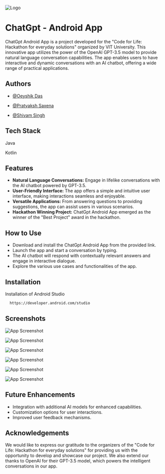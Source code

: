 ![Logo](https://drive.google.com/uc?id=16kSn_U1snzH94P8y2_ZCDf2bxJaDLlhh)

# ChatGpt - Android App

ChatGpt Android App is a project developed for the "Code for Life: Hackathon for everyday solutions" organized by VIT University. This innovative app utilizes the power of the OpenAI GPT-3.5 model to provide natural language conversation capabilities. The app enables users to have interactive and dynamic conversations with an AI chatbot, offering a wide range of practical applications.


## Authors

- [@Oeyshik Das](https://github.com/Oeyshik/Django-CRM)

- [@Pratyaksh Saxena](https://github.com/pratyakshhhh)

- [@Shivam Singh](https://github.com/I-ShivamSingh)
## Tech Stack

Java 

Kotlin




## Features

- **Natural Language Conversations:** Engage in lifelike conversations with the AI chatbot powered by GPT-3.5.
- **User-Friendly Interface:** The app offers a simple and intuitive user interface, making interactions seamless and enjoyable.
- **Versatile Applications:** From answering questions to providing suggestions, the app can assist users in various scenarios.
- **Hackathon Winning Project:** ChatGpt Android App emerged as the winner of the "Best Project" award in the hackathon.



## How to Use

- Download and install the ChatGpt Android App from the provided link.
- Launch the app and start a conversation by typing.
- The AI chatbot will respond with contextually relevant answers and engage in interactive dialogue.
- Explore the various use cases and functionalities of the app.


## Installation

Installation of Android Studio

```bash
  https://developer.android.com/studio
```



    
## Screenshots

![App Screenshot](https://drive.google.com/uc?id=1NsJFrg3g46S0eiqrSmfotjYTwPzht4ng)


![App Screenshot](https://drive.google.com/uc?id=1d32DD11Vv5TfmLsHR3N0CAkyETzBEX9u)


![App Screenshot](https://drive.google.com/uc?id=12b0rUgT2WN3ksSdTjgFpunIT3xAgZ77T)


![App Screenshot](https://drive.google.com/uc?id=1flz865IaoRAPybpJ1P86wg11M85wHsGs)


![App Screenshot](https://drive.google.com/uc?id=1aAvL0z24qnEU6j02j9BSJJMAk-VdtZ_3)


![App Screenshot](https://drive.google.com/uc?id=1y5YugdMKH4Hek4F_Juv0BrP3X9_Zdceg)




## Future Enhancements

- Integration with additional AI models for enhanced capabilities.
- Customization options for user interactions.
- Improved user feedback mechanisms.


## Acknowledgements

We would like to express our gratitude to the organizers of the "Code for Life: Hackathon for everyday solutions" for providing us with the opportunity to develop and showcase our project. We also extend our thanks to OpenAI for their GPT-3.5 model, which powers the intelligent conversations in our app.

